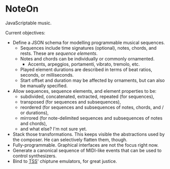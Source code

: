 NoteOn
======

JavaScriptable music.

Current objectives:

* Define a JSON schema for modelling programmable musical sequences.
    * Sequences include time signatures (optional), notes, chords, and rests. These are _sequence elements_.
    * Notes and chords can be individually or commonly ornamented.
        * Accents, arpeggios, portamenti, vibrato, tremolo, etc.
    * Played element durations are described in terms of beat ratios, seconds, or milliseconds.
    * Start offset and duration may be affected by ornaments, but can also be manually specified.
* Allow sequences, sequence elements, and element properties to be:
    * subdivided, concatenated, extracted, repeated (for sequences),
    * transposed (for sequences and subsequences),
    * reordered (for sequences and subsequences of notes, chords, and / or durations),
    * mirrored (for note-delimited sequences and subsequences of notes and chords),
    * and what else? I'm not sure yet.
* Stack those transformations. This keeps visible the abstractions used by the composer. He can selectively
  flatten them, though.
* Fully-programmable. Graphical interfaces are not the focus right now.
* Generate a canonical sequence of MIDI-like events that can be used to control synthesizers.
* Bind to [TSS][tss-readme]' chiptune emulators, for great justice.

[tss-readme]: 3rdparty/tss

